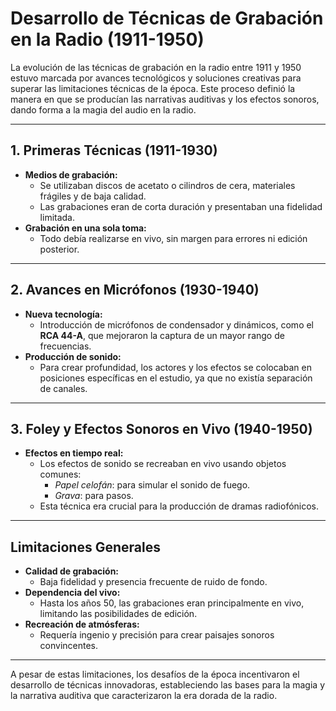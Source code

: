 # Desarrollo de Técnicas de Grabación en la Radio (1911-1950)

La evolución de las técnicas de grabación en la radio entre 1911 y 1950 estuvo marcada por avances tecnológicos y soluciones creativas para superar las limitaciones técnicas de la época. Este proceso definió la manera en que se producían las narrativas auditivas y los efectos sonoros, dando forma a la magia del audio en la radio.

---

## 1. Primeras Técnicas (1911-1930)
- **Medios de grabación:**
  - Se utilizaban discos de acetato o cilindros de cera, materiales frágiles y de baja calidad.
  - Las grabaciones eran de corta duración y presentaban una fidelidad limitada.
- **Grabación en una sola toma:**
  - Todo debía realizarse en vivo, sin margen para errores ni edición posterior.

---

## 2. Avances en Micrófonos (1930-1940)
- **Nueva tecnología:**
  - Introducción de micrófonos de condensador y dinámicos, como el **RCA 44-A**, que mejoraron la captura de un mayor rango de frecuencias.
- **Producción de sonido:**
  - Para crear profundidad, los actores y los efectos se colocaban en posiciones específicas en el estudio, ya que no existía separación de canales.

---

## 3. Foley y Efectos Sonoros en Vivo (1940-1950)
- **Efectos en tiempo real:**
  - Los efectos de sonido se recreaban en vivo usando objetos comunes:
    - *Papel celofán*: para simular el sonido de fuego.
    - *Grava*: para pasos.
  - Esta técnica era crucial para la producción de dramas radiofónicos.
  
---

## Limitaciones Generales
- **Calidad de grabación:**
  - Baja fidelidad y presencia frecuente de ruido de fondo.
- **Dependencia del vivo:**
  - Hasta los años 50, las grabaciones eran principalmente en vivo, limitando las posibilidades de edición.
- **Recreación de atmósferas:**
  - Requería ingenio y precisión para crear paisajes sonoros convincentes.

---

A pesar de estas limitaciones, los desafíos de la época incentivaron el desarrollo de técnicas innovadoras, estableciendo las bases para la magia y la narrativa auditiva que caracterizaron la era dorada de la radio.
